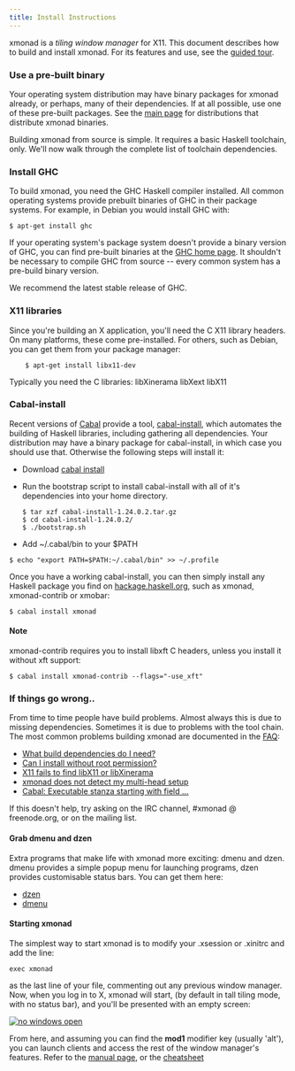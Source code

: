 ```yaml
---
title: Install Instructions
---
```


xmonad is a _tiling window manager_ for X11\. This document describes how to build and install xmonad. For its features and use, see the [guided tour](./tour.html).

### Use a pre-built binary

Your operating system distribution may have binary packages for xmonad already, or perhaps, many of their dependencies. If at all possible, use one of these pre-built packages. See the [main page](index.html) for distributions that distribute xmonad binaries.

Building xmonad from source is simple. It requires a basic Haskell toolchain, only. We'll now walk through the complete list of toolchain dependencies.

### Install GHC

To build xmonad, you need the GHC Haskell compiler installed. All common operating systems provide prebuilt binaries of GHC in their package systems. For example, in Debian you would install GHC with:

```
$ apt-get install ghc
```

If your operating system's package system doesn't provide a binary version of GHC, you can find pre-built binaries at the [GHC home page](http://haskell.org/ghc). It shouldn't be necessary to compile GHC from source -- every common system has a pre-build binary version.

We recommend the latest stable release of GHC.

### X11 libraries

Since you're building an X application, you'll need the C X11 library headers. On many platforms, these come pre-installed. For others, such as Debian, you can get them from your package manager:

```
    $ apt-get install libx11-dev
```

Typically you need the C libraries: libXinerama libXext libX11

<div id="cabal-install">

### Cabal-install

</div>

Recent versions of [Cabal](http://haskell.org/cabal) provide a tool, [cabal-install](http://hackage.haskell.org/package/cabal-install), which automates the building of Haskell libraries, including gathering all dependencies. Your distribution may have a binary package for cabal-install, in which case you should use that. Otherwise the following steps will install it:

*   Download [cabal install](http://hackage.haskell.org/package/cabal-install)
*   Run the bootstrap script to install cabal-install with all of it's dependencies into your home directory.

    ```
    $ tar xzf cabal-install-1.24.0.2.tar.gz
    $ cd cabal-install-1.24.0.2/
    $ ./bootstrap.sh
    ```

*   Add ~/.cabal/bin to your $PATH

```
$ echo "export PATH=$PATH:~/.cabal/bin" >> ~/.profile
```

Once you have a working cabal-install, you can then simply install any Haskell package you find on [hackage.haskell.org](http://hackage.haskell.org), such as xmonad, xmonad-contrib or xmobar:

```
$ cabal install xmonad
```

#### Note

xmonad-contrib requires you to install libxft C headers, unless you install it without xft support:

```
$ cabal install xmonad-contrib --flags="-use_xft"
```

### If things go wrong..

From time to time people have build problems. Almost always this is due to missing dependencies. Sometimes it is due to problems with the tool chain. The most common problems building xmonad are documented in the [FAQ](http://haskell.org/haskellwiki/Xmonad/Frequently_asked_questions):

*   [What build dependencies do I need?](http://haskell.org/haskellwiki/Xmonad/Frequently_asked_questions#What_build_dependencies_does_xmonad_have.3F)
*   [Can I install without root permission?](http://haskell.org/haskellwiki/Xmonad/Frequently_asked_questions#Can_I_install_without_root_permission.3F)
*   [X11 fails to find libX11 or libXinerama](http://haskell.org/haskellwiki/Xmonad/Frequently_asked_questions#X11_fails_to_find_libX11_or_libXinerama)
*   [xmonad does not detect my multi-head setup](http://haskell.org/haskellwiki/Xmonad/Frequently_asked_questions#xmonad_does_not_detect_my_multi-head_setup)
*   [Cabal: Executable stanza starting with field ...](http://haskell.org/haskellwiki/Xmonad/Frequently_asked_questions#Cabal:_Executable_stanza_starting_with_field_.27flag_small_base_description.27)

If this doesn't help, try asking on the IRC channel, #xmonad @ freenode.org, or on the mailing list.

#### Grab dmenu and dzen

Extra programs that make life with xmonad more exciting: dmenu and dzen. dmenu provides a simple popup menu for launching programs, dzen provides customisable status bars. You can get them here:

*   [dzen](http://gotmor.googlepages.com/dzen)
*   [dmenu](https://tools.suckless.org/dmenu/)


#### Starting xmonad


The simplest way to start xmonad is to modify your .xsession or .xinitrc and add the line:

```
exec xmonad
```

as the last line of your file, commenting out any previous window manager. Now, when you log in to X, xmonad will start, (by default in tall tiling mode, with no status bar), and you'll be presented with an empty screen:

[![no windows open]({{site.url}}/images/overview/empty.png)]({{site.url}}/images/overview/large/empty.png)

From here, and assuming you can find the **mod1** modifier key (usually 'alt'), you can launch clients and access the rest of the window manager's features. Refer to the [manual page](./manpage.html), or the [cheatsheet](http://haskell.org/haskellwiki/Image:Xmbindings.png)
